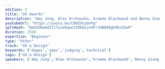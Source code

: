 ```yaml
---
edition: 5
title: "UX Awards"
description: "Amy Jung, Alex Orchowska, Graeme Blackwood and Benny Giang present & take part in the UX Awards."
youtubeUrl: "https://youtu.be/C802UtyUvPg"
ipfsHash: "Qmd3d8wAd2fz7uJe9qao1YDkEejn4FrJmB848ghdhcKZwP"
duration: 2540
expertise: "Beginner"
type: "Other"
track: "UX & Design"
keywords: ['dapps','apps','judging','technical']
tags: ['UX & Design']
speakers: ['Amy Jung','Alex Orchowska','Graeme Blackwood','Benny Giang']
---
```

